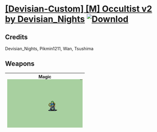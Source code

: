 # [\[Devisian-Custom\] \[M\] Occultist v2 by Devisian_Nights](./) [![Downlod](https://img.shields.io/badge/Download--red?style=social&logo=github)](https://minhaskamal.github.io/DownGit/#/home?url=https://github.com/Klokinator/FE-Repo/tree/main/Battle%20Animations%2FMagi%20-%20Special%2F%5BDevisian-Custom%5D%20%5BM%5D%20Occultist%20v2%20by%20Devisian_Nights)
## Credits

Devisian_Nights, Pikmin1211, Wan, Tsushima

## Weapons

| <b>Magic</b><br/><img alt="Magic animation" src="./6.%20Magic/Magic.gif"/> |
| :---: |
